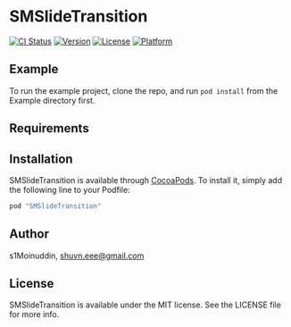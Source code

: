 # SMSlideTransition

[![CI Status](http://img.shields.io/travis/s1Moinuddin/SMSlideTransition.svg?style=flat)](https://travis-ci.org/s1Moinuddin/SMSlideTransition)
[![Version](https://img.shields.io/cocoapods/v/SMSlideTransition.svg?style=flat)](http://cocoapods.org/pods/SMSlideTransition)
[![License](https://img.shields.io/cocoapods/l/SMSlideTransition.svg?style=flat)](http://cocoapods.org/pods/SMSlideTransition)
[![Platform](https://img.shields.io/cocoapods/p/SMSlideTransition.svg?style=flat)](http://cocoapods.org/pods/SMSlideTransition)

## Example

To run the example project, clone the repo, and run `pod install` from the Example directory first.

## Requirements

## Installation

SMSlideTransition is available through [CocoaPods](http://cocoapods.org). To install
it, simply add the following line to your Podfile:

```ruby
pod "SMSlideTransition"
```

## Author

s1Moinuddin, shuvn.eee@gmail.com

## License

SMSlideTransition is available under the MIT license. See the LICENSE file for more info.
